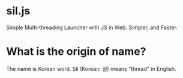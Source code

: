 # sil.js
Simple Multi-threading Launcher with JS in Web. Simpler, and Faster.

# What is the origin of name?
The name is Korean word. Sil (Korean: 실) means "thread" in English.
